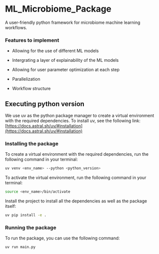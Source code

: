 # ML_Microbiome_Package

A user-friendly python framework for microbiome machine learning 
workflows.


### Features to implement

- Allowing for the use of different ML models

- Intergrating a layer of explainability of the ML models

- Allowing for user parameter optimization at each step

- Parallelization

- Workflow structure

## Executing python version

We use uv as the python package manager to create a virtual environment with the required dependencies.
To install uv, see the following link:
[https://docs.astral.sh/uv/#installation](https://docs.astral.sh/uv/#installation)

### Installing the package
To create a virtual environment with the required dependencies, run the following command in your terminal:
```bash
uv venv <env_name> --python <python_version>
```
To activate the virtual environment, run the following command in your terminal:
```bash
source <env_name>/bin/activate
```
Install the project to install all the dependencies as well as the package itself:
```bash
uv pip install -e .
```

### Running the package
To run the package, you can use the following command:
```bash
uv run main.py
```